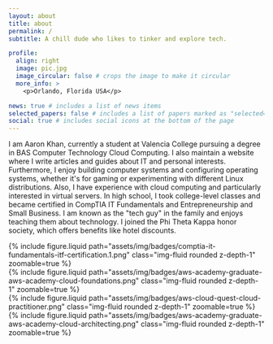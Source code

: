 ```yaml
---
layout: about
title: about
permalink: /
subtitle: A chill dude who likes to tinker and explore tech.

profile:
  align: right
  image: pic.jpg
  image_circular: false # crops the image to make it circular
  more_info: >
    <p>Orlando, Florida USA</p>

news: true # includes a list of news items
selected_papers: false # includes a list of papers marked as "selected={true}"
social: true # includes social icons at the bottom of the page
---
```


I am Aaron Khan, currently a student at Valencia College pursuing a degree in BAS Computer Technology Cloud Computing. I also maintain a website where I write articles and guides about IT and personal interests. Furthermore, I enjoy building computer systems and configuring operating systems, whether it's for gaming or experimenting with different Linux distributions. Also, I have experience with cloud computing and particularly interested in virtual servers. In high school, I took college-level classes and became certified in CompTIA IT Fundamentals and Entrepreneurship and Small Business. I am known as the "tech guy" in the family and enjoys teaching them about technology. I joined the Phi Theta Kappa honor society, which offers benefits like hotel discounts.

<div class="row mt-3">
    <div class="col-sm mt-3 mt-md-0">
        {% include figure.liquid path="assets/img/badges/comptia-it-fundamentals-itf-certification.1.png" class="img-fluid rounded z-depth-1" zoomable=true %}
    </div>
    <div class="col-sm mt-3 mt-md-0">
        {% include figure.liquid path="assets/img/badges/aws-academy-graduate-aws-academy-cloud-foundations.png" class="img-fluid rounded z-depth-1" zoomable=true %}
    </div>
    <div class="col-sm mt-3 mt-md-0">
        {% include figure.liquid path="assets/img/badges/aws-cloud-quest-cloud-practitioner.png" class="img-fluid rounded z-depth-1" zoomable=true %}
    </div>
</div>

<div class="row mt-3"> 
    <div class="col-sm mt-3 mt-md-0"> 
        {% include figure.liquid path="assets/img/badges/aws-academy-graduate-aws-academy-cloud-architecting.png" class="img-fluid rounded z-depth-1" zoomable=true %}
    </div>
</div>
